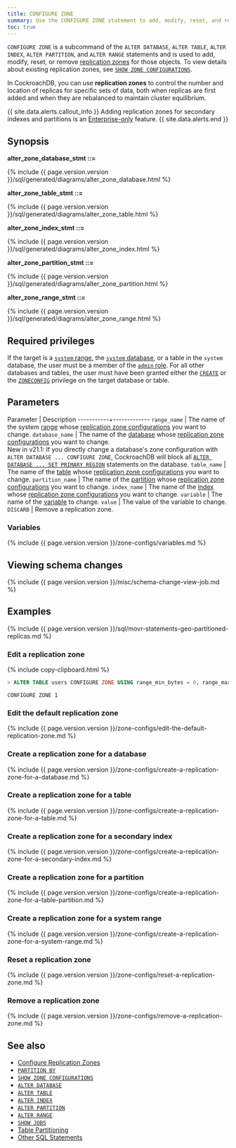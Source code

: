 ```yaml
---
title: CONFIGURE ZONE
summary: Use the CONFIGURE ZONE statement to add, modify, reset, and remove replication zones.
toc: true
---
```


`CONFIGURE ZONE` is a subcommand of the `ALTER DATABASE`, `ALTER TABLE`, `ALTER INDEX`, `ALTER PARTITION`, and `ALTER RANGE` statements and is used to add, modify, reset, or remove [replication zones](configure-replication-zones.html) for those objects. To view details about existing replication zones, see [`SHOW ZONE CONFIGURATIONS`](show-zone-configurations.html).

In CockroachDB, you can use **replication zones** to control the number and location of replicas for specific sets of data, both when replicas are first added and when they are rebalanced to maintain cluster equilibrium.

{{ site.data.alerts.callout_info }}
Adding replication zones for secondary indexes and partitions is an [Enterprise-only](enterprise-licensing.html) feature.
{{ site.data.alerts.end }}

## Synopsis

**alter_zone_database_stmt ::=**

<div>
{%  include {{  page.version.version  }}/sql/generated/diagrams/alter_zone_database.html %}
</div>

**alter_zone_table_stmt ::=**

<div>
{%  include {{  page.version.version  }}/sql/generated/diagrams/alter_zone_table.html %}
</div>

**alter_zone_index_stmt ::=**

<div>
{%  include {{  page.version.version  }}/sql/generated/diagrams/alter_zone_index.html %}
</div>

**alter_zone_partition_stmt ::=**

<div>
{%  include {{  page.version.version  }}/sql/generated/diagrams/alter_zone_partition.html %}
</div>

**alter_zone_range_stmt ::=**

<div>
{%  include {{  page.version.version  }}/sql/generated/diagrams/alter_zone_range.html %}
</div>

## Required privileges

If the target is a [`system` range](#create-a-replication-zone-for-a-system-range), the [`system` database](show-databases.html#preloaded-databases), or a table in the `system` database, the user must be a member of the [`admin` role](authorization.html#create-and-manage-roles). For all other databases and tables, the user must have been granted either the [`CREATE`](grant.html#supported-privileges) or the [`ZONECONFIG`](grant.html#supported-privileges) privilege on the target database or table.

## Parameters

 Parameter | Description
-----------+-------------
`range_name` | The name of the system [range](architecture/overview.html#glossary) whose [replication zone configurations](configure-replication-zones.html) you want to change.
`database_name` | The name of the [database](create-database.html) whose [replication zone configurations](configure-replication-zones.html) you want to change.<br><span class="version-tag">New in v21.1:</span> If you directly change a database's zone configuration with `ALTER DATABASE ... CONFIGURE ZONE`, CockroachDB will block all [`ALTER DATABASE ... SET PRIMARY REGION`](set-primary-region.html) statements on the database.
`table_name` | The name of the [table](create-table.html) whose [replication zone configurations](configure-replication-zones.html) you want to change.
`partition_name` | The name of the [partition](partitioning.html) whose [replication zone configurations](configure-replication-zones.html) you want to change.
`index_name` | The name of the [index](indexes.html) whose [replication zone configurations](configure-replication-zones.html) you want to change.
`variable` | The name of the [variable](#variables) to change.
`value` | The value of the variable to change.
`DISCARD` | Remove a replication zone.

### Variables

{%  include {{  page.version.version  }}/zone-configs/variables.md %}

## Viewing schema changes

{%  include {{  page.version.version  }}/misc/schema-change-view-job.md %}

## Examples

{%  include {{  page.version.version  }}/sql/movr-statements-geo-partitioned-replicas.md %}

### Edit a replication zone

{%  include copy-clipboard.html %}
~~~ sql
> ALTER TABLE users CONFIGURE ZONE USING range_min_bytes = 0, range_max_bytes = 90000, gc.ttlseconds = 89999, num_replicas = 4;
~~~

~~~
CONFIGURE ZONE 1
~~~

### Edit the default replication zone

{%  include {{  page.version.version  }}/zone-configs/edit-the-default-replication-zone.md %}

### Create a replication zone for a database

{%  include {{  page.version.version  }}/zone-configs/create-a-replication-zone-for-a-database.md %}

### Create a replication zone for a table

{%  include {{  page.version.version  }}/zone-configs/create-a-replication-zone-for-a-table.md %}

### Create a replication zone for a secondary index

{%  include {{  page.version.version  }}/zone-configs/create-a-replication-zone-for-a-secondary-index.md %}

### Create a replication zone for a partition

{%  include {{  page.version.version  }}/zone-configs/create-a-replication-zone-for-a-table-partition.md %}

### Create a replication zone for a system range

{%  include {{  page.version.version  }}/zone-configs/create-a-replication-zone-for-a-system-range.md %}

### Reset a replication zone

{%  include {{  page.version.version  }}/zone-configs/reset-a-replication-zone.md %}

### Remove a replication zone

{%  include {{  page.version.version  }}/zone-configs/remove-a-replication-zone.md %}

## See also

- [Configure Replication Zones](configure-replication-zones.html)
- [`PARTITION BY`](partition-by.html)
- [`SHOW ZONE CONFIGURATIONS`](show-zone-configurations.html)
- [`ALTER DATABASE`](alter-database.html)
- [`ALTER TABLE`](alter-table.html)
- [`ALTER INDEX`](alter-index.html)
- [`ALTER PARTITION`](alter-partition.html)
- [`ALTER RANGE`](alter-range.html)
- [`SHOW JOBS`](show-jobs.html)
- [Table Partitioning](partitioning.html)
- [Other SQL Statements](sql-statements.html)
